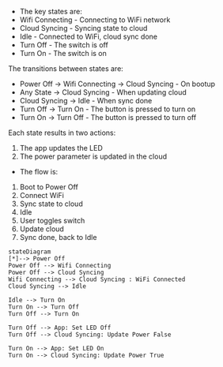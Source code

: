 - The key states are:
- Wifi Connecting - Connecting to WiFi network
- Cloud Syncing - Syncing state to cloud
- Idle - Connected to WiFi, cloud sync done
- Turn Off - The switch is off
- Turn On - The switch is on

The transitions between states are:
- Power Off -> Wifi Connecting -> Cloud Syncing - On bootup
- Any State -> Cloud Syncing - When updating cloud
- Cloud Syncing -> Idle - When sync done
- Turn Off -> Turn On - The button is pressed to turn on
- Turn On -> Turn Off - The button is pressed to turn off

Each state results in two actions:
1. The app updates the LED
2. The power parameter is updated in the cloud

- The flow is:
1. Boot to Power Off
2. Connect WiFi
3. Sync state to cloud
4. Idle
5. User toggles switch
6. Update cloud
7. Sync done, back to Idle
```mermaid
stateDiagram
[*]--> Power Off
Power Off --> Wifi Connecting
Power Off --> Cloud Syncing
Wifi Connecting --> Cloud Syncing : WiFi Connected
Cloud Syncing --> Idle

Idle --> Turn On
Turn On --> Turn Off
Turn Off --> Turn On 

Turn Off --> App: Set LED Off
Turn Off --> Cloud Syncing: Update Power False

Turn On --> App: Set LED On
Turn On --> Cloud Syncing: Update Power True
```